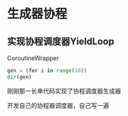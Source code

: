 # 生成器协程

## 实现协程调度器YieldLoop

CoroutineWrapper

``` python
gen = (for i in range(10))
dir(gen)
```

刚刚那一长串代码实现了协程调度器生成器

开发自己的协程器调度器，自己写一遍
